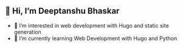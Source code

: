 ## 👋 Hi, I’m Deeptanshu Bhaskar
- 👀 I’m interested in web development with Hugo and static site generation
- 🌱 I’m currently learning Web Development with Hugo and Python
<!---
BadBryan44567/BadBryan44567 is a ✨ special ✨ repository because its `README.md` (this file) appears on your GitHub profile.
You can click the Preview link to take a look at your changes.
--->
